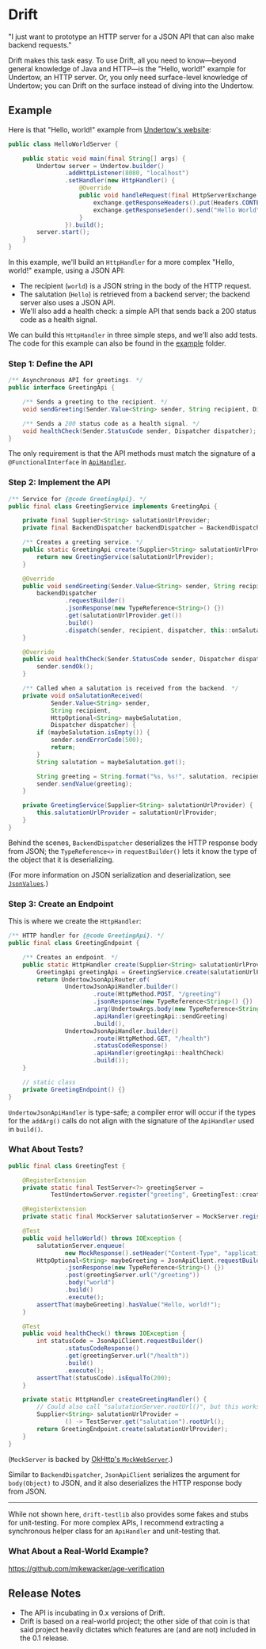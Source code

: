 # Drift

"I just want to prototype an HTTP server for a JSON API that can also make backend requests."

Drift makes this task easy. To use Drift, all you need to know&mdash;beyond general knowledge of Java and HTTP&mdash;is
the "Hello, world!" example for Undertow, an HTTP server. Or, you only need surface-level knowledge of Undertow;
you can Drift on the surface instead of diving into the Undertow.

## Example

Here is that "Hello, world!" example from [Undertow's website][undertow]:

```java
public class HelloWorldServer {

    public static void main(final String[] args) {
        Undertow server = Undertow.builder()
                .addHttpListener(8080, "localhost")
                .setHandler(new HttpHandler() {
                    @Override
                    public void handleRequest(final HttpServerExchange exchange) throws Exception {
                        exchange.getResponseHeaders().put(Headers.CONTENT_TYPE, "text/plain");
                        exchange.getResponseSender().send("Hello World");
                    }
                }).build();
        server.start();
    }
}
```

In this example, we'll build an `HttpHandler` for a more complex "Hello, world!" example, using a JSON API:

- The recipient (`world`) is a JSON string in the body of the HTTP request.
- The salutation (`Hello`) is retrieved from a backend server; the backend server also uses a JSON API.
- We'll also add a health check: a simple API that sends back a 200 status code as a health signal.

We can build this `HttpHandler` in three simple steps, and we'll also add tests.
The code for this example can also be found in the [example][example] folder.

### Step 1: Define the API

```java
/** Asynchronous API for greetings. */
public interface GreetingApi {

    /** Sends a greeting to the recipient. */
    void sendGreeting(Sender.Value<String> sender, String recipient, Dispatcher dispatcher);

    /** Sends a 200 status code as a health signal. */
    void healthCheck(Sender.StatusCode sender, Dispatcher dispatcher);
}
```

The only requirement is that the API methods
must match the signature of a `@FunctionalInterface` in [`ApiHandler`][api-handler].

### Step 2: Implement the API

```java
/** Service for {@code GreetingApi}. */
public final class GreetingService implements GreetingApi {

    private final Supplier<String> salutationUrlProvider;
    private final BackendDispatcher backendDispatcher = BackendDispatcher.create();

    /** Creates a greeting service. */
    public static GreetingApi create(Supplier<String> salutationUrlProvider) {
        return new GreetingService(salutationUrlProvider);
    }

    @Override
    public void sendGreeting(Sender.Value<String> sender, String recipient, Dispatcher dispatcher) {
        backendDispatcher
                .requestBuilder()
                .jsonResponse(new TypeReference<String>() {})
                .get(salutationUrlProvider.get())
                .build()
                .dispatch(sender, recipient, dispatcher, this::onSalutationReceived);
    }

    @Override
    public void healthCheck(Sender.StatusCode sender, Dispatcher dispatcher) {
        sender.sendOk();
    }

    /** Called when a salutation is received from the backend. */
    private void onSalutationReceived(
            Sender.Value<String> sender,
            String recipient,
            HttpOptional<String> maybeSalutation,
            Dispatcher dispatcher) {
        if (maybeSalutation.isEmpty()) {
            sender.sendErrorCode(500);
            return;
        }
        String salutation = maybeSalutation.get();

        String greeting = String.format("%s, %s!", salutation, recipient);
        sender.sendValue(greeting);
    }

    private GreetingService(Supplier<String> salutationUrlProvider) {
        this.salutationUrlProvider = salutationUrlProvider;
    }
}
```

Behind the scenes, `BackendDispatcher` deserializes the HTTP response body from JSON;
the `TypeReference<>` in `requestBuilder()` lets it know the type of the object that it is deserializing.

(For more information on JSON serialization and deserialization, see [`JsonValues`][json-values].)

### Step 3: Create an Endpoint

This is where we create the `HttpHandler`:

```java
/** HTTP handler for {@code GreetingApi}. */
public final class GreetingEndpoint {

    /** Creates an endpoint. */
    public static HttpHandler create(Supplier<String> salutationUrlProvider) {
        GreetingApi greetingApi = GreetingService.create(salutationUrlProvider);
        return UndertowJsonApiRouter.of(
                UndertowJsonApiHandler.builder()
                        .route(HttpMethod.POST, "/greeting")
                        .jsonResponse(new TypeReference<String>() {})
                        .arg(UndertowArgs.body(new TypeReference<String>() {}))
                        .apiHandler(greetingApi::sendGreeting)
                        .build(),
                UndertowJsonApiHandler.builder()
                        .route(HttpMethod.GET, "/health")
                        .statusCodeResponse()
                        .apiHandler(greetingApi::healthCheck)
                        .build());
    }

    // static class
    private GreetingEndpoint() {}
}
```

`UndertowJsonApiHandler` is type-safe; a compiler error will occur if the types for the `addArg()` calls
do not align with the signature of the `ApiHandler` used in `build()`.

### What About Tests?

```java
public final class GreetingTest {

    @RegisterExtension
    private static final TestServer<?> greetingServer =
            TestUndertowServer.register("greeting", GreetingTest::createGreetingHandler);

    @RegisterExtension
    private static final MockServer salutationServer = MockServer.register("salutation");

    @Test
    public void helloWorld() throws IOException {
        salutationServer.enqueue(
                new MockResponse().setHeader("Content-Type", "application/json").setBody("\"Hello\""));
        HttpOptional<String> maybeGreeting = JsonApiClient.requestBuilder()
                .jsonResponse(new TypeReference<String>() {})
                .post(greetingServer.url("/greeting"))
                .body("world")
                .build()
                .execute();
        assertThat(maybeGreeting).hasValue("Hello, world!");
    }

    @Test
    public void healthCheck() throws IOException {
        int statusCode = JsonApiClient.requestBuilder()
                .statusCodeResponse()
                .get(greetingServer.url("/health"))
                .build()
                .execute();
        assertThat(statusCode).isEqualTo(200);
    }

    private static HttpHandler createGreetingHandler() {
        // Could also call "salutationServer.rootUrl()", but this works outside this class as well.
        Supplier<String> salutationUrlProvider =
                () -> TestServer.get("salutation").rootUrl();
        return GreetingEndpoint.create(salutationUrlProvider);
    }
}
```

(`MockServer` is backed by [OkHttp's `MockWebServer`][mock-server].)

Similar to `BackendDispatcher`, `JsonApiClient` serializes the argument for `body(Object)` to JSON,
and it also deserializes the HTTP response body from JSON.

---

While not shown here, `drift-testlib` also provides some fakes and stubs for unit-testing.
For more complex APIs, I recommend extracting a synchronous helper class for an `ApiHandler` and unit-testing that.

### What About a Real-World Example?

https://github.com/mikewacker/age-verification

## Release Notes

- The API is incubating in 0.x versions of Drift.
- Drift is based on a real-world project; the other side of that coin is that said project heavily dictates
  which features are (and are not) included in the 0.1 release.

[undertow]: https://undertow.io/
[example]: /example
[api-handler]: /drift-api/src/main/java/io/github/mikewacker/drift/api/ApiHandler.java
[json-values]: /drift-api/src/main/java/io/github/mikewacker/drift/json/JsonValues.java
[mock-server]: https://square.github.io/okhttp/#mockwebserver
